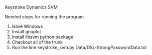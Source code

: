 Keystroke Dynamics SVM

Needed steps for running the program

1. Have Windows
2. Install gnuplot
3. Install libsvm python package
4. Checkout all of the trunk
5. Run the line keystroke_svm.py Data/DSL-StrongPasswordData.txt
